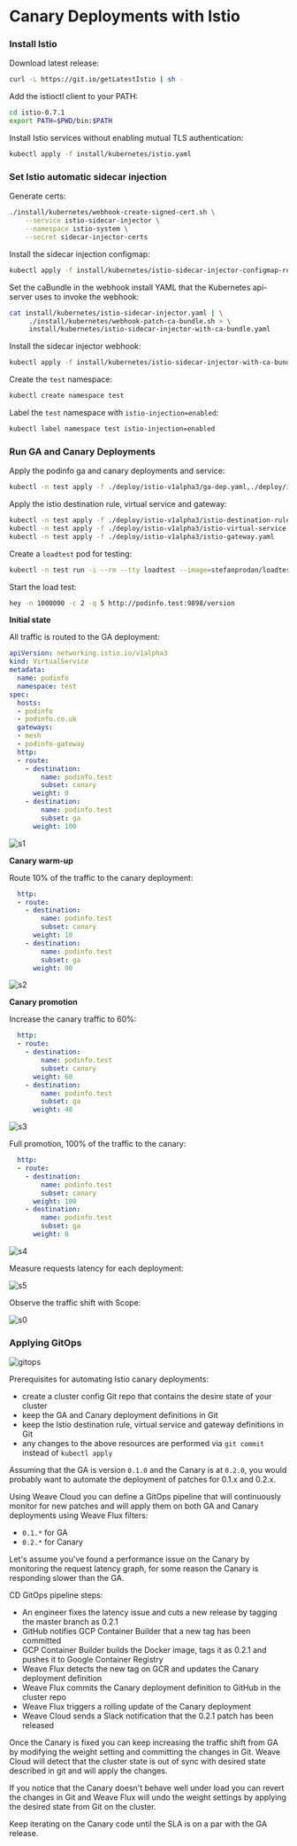 # Canary Deployments with Istio

### Install Istio

Download latest release:

```bash
curl -L https://git.io/getLatestIstio | sh -
```

Add the istioctl client to your PATH:

```bash
cd istio-0.7.1
export PATH=$PWD/bin:$PATH
```

Install Istio services without enabling mutual TLS authentication:

```bash
kubectl apply -f install/kubernetes/istio.yaml
``` 

### Set Istio automatic sidecar injection

Generate certs:

```bash
./install/kubernetes/webhook-create-signed-cert.sh \
    --service istio-sidecar-injector \
    --namespace istio-system \
    --secret sidecar-injector-certs
```

Install the sidecar injection configmap:

```bash
kubectl apply -f install/kubernetes/istio-sidecar-injector-configmap-release.yaml
```

Set the caBundle in the webhook install YAML that the Kubernetes api-server uses to invoke the webhook:

```bash
cat install/kubernetes/istio-sidecar-injector.yaml | \
     ./install/kubernetes/webhook-patch-ca-bundle.sh > \
     install/kubernetes/istio-sidecar-injector-with-ca-bundle.yaml
```

Install the sidecar injector webhook:

```bash
kubectl apply -f install/kubernetes/istio-sidecar-injector-with-ca-bundle.yaml
```

Create the `test` namespace:

```bash
kubectl create namespace test
```

Label the `test` namespace with `istio-injection=enabled`:

```bash
kubectl label namespace test istio-injection=enabled
```

### Run GA and Canary Deployments

Apply the podinfo ga and canary deployments and service:

```bash
kubectl -n test apply -f ./deploy/istio-v1alpha3/ga-dep.yaml,./deploy/istio-v1alpha3/canary-dep.yaml,./deploy/istio-v1alpha3/svc.yaml
```

Apply the istio destination rule, virtual service and gateway:

```bash
kubectl -n test apply -f ./deploy/istio-v1alpha3/istio-destination-rule.yaml
kubectl -n test apply -f ./deploy/istio-v1alpha3/istio-virtual-service.yaml
kubectl -n test apply -f ./deploy/istio-v1alpha3/istio-gateway.yaml
```

Create a `loadtest` pod for testing:

```bash
kubectl -n test run -i --rm --tty loadtest --image=stefanprodan/loadtest --restart=Never -- sh
```

Start the load test:

```bash
hey -n 1000000 -c 2 -q 5 http://podinfo.test:9898/version
```

**Initial state**

All traffic is routed to the GA deployment:

```yaml
apiVersion: networking.istio.io/v1alpha3
kind: VirtualService
metadata:
  name: podinfo
  namespace: test
spec:
  hosts:
  - podinfo
  - podinfo.co.uk
  gateways:
  - mesh
  - podinfo-gateway
  http:
  - route:
    - destination:
        name: podinfo.test
        subset: canary
      weight: 0
    - destination:
        name: podinfo.test
        subset: ga
      weight: 100
```

![s1](https://github.com/richardcase/podinfo/blob/master/docs/screens/istio-c-s1.png)

**Canary warm-up**

Route 10% of the traffic to the canary deployment:

```yaml
  http:
  - route:
    - destination:
        name: podinfo.test
        subset: canary
      weight: 10
    - destination:
        name: podinfo.test
        subset: ga
      weight: 90
```

![s2](https://github.com/richardcase/podinfo/blob/master/docs/screens/istio-c-s2.png)

**Canary promotion**

Increase the canary traffic to 60%:

```yaml
  http:
  - route:
    - destination:
        name: podinfo.test
        subset: canary
      weight: 60
    - destination:
        name: podinfo.test
        subset: ga
      weight: 40
```

![s3](https://github.com/richardcase/podinfo/blob/master/docs/screens/istio-c-s3.png)

Full promotion, 100% of the traffic to the canary:

```yaml
  http:
  - route:
    - destination:
        name: podinfo.test
        subset: canary
      weight: 100
    - destination:
        name: podinfo.test
        subset: ga
      weight: 0
```

![s4](https://github.com/richardcase/podinfo/blob/master/docs/screens/istio-c-s4.png)

Measure requests latency for each deployment:

![s5](https://github.com/richardcase/podinfo/blob/master/docs/screens/istio-c-s5.png)
 
Observe the traffic shift with Scope:

![s0](https://github.com/richardcase/podinfo/blob/master/docs/screens/istio-c-s0.png)

### Applying GitOps

![gitops](https://github.com/richardcase/podinfo/blob/master/docs/diagrams/istio-gitops.png)

Prerequisites for automating Istio canary deployments:

* create a cluster config Git repo that contains the desire state of your cluster
* keep the GA and Canary deployment definitions in Git 
* keep the Istio destination rule, virtual service and gateway definitions in Git
* any changes to the above resources are performed via `git commit` instead of `kubectl apply`

Assuming that the GA is version `0.1.0` and the Canary is at `0.2.0`, you would probably 
want to automate the deployment of patches for 0.1.x and 0.2.x. 

Using Weave Cloud you can define a GitOps pipeline that will continuously monitor for new patches 
and will apply them on both GA and Canary deployments using Weave Flux filters:

* `0.1.*` for GA
* `0.2.*` for Canary

Let's assume you've found a performance issue on the Canary by monitoring the request latency graph, for 
some reason the Canary is responding slower than the GA. 

CD GitOps pipeline steps:

* An engineer fixes the latency issue and cuts a new release by tagging the master branch as 0.2.1
* GitHub notifies GCP Container Builder that a new tag has been committed
* GCP Container Builder builds the Docker image, tags it as 0.2.1 and pushes it to Google Container Registry
* Weave Flux detects the new tag on GCR and updates the Canary deployment definition
* Weave Flux commits the Canary deployment definition to GitHub in the cluster repo
* Weave Flux triggers a rolling update of the Canary deployment
* Weave Cloud sends a Slack notification that the 0.2.1 patch has been released 

Once the Canary is fixed you can keep increasing the traffic shift from GA by modifying the weight setting 
and committing the changes in Git. Weave Cloud will detect that the cluster state is out of sync with 
desired state described in git and will apply the changes. 

If you notice that the Canary doesn't behave well under load you can revert the changes in Git and 
Weave Flux will undo the weight settings by applying the desired state from Git on the cluster.

Keep iterating on the Canary code until the SLA is on a par with the GA release. 


